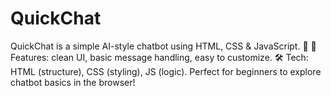 # QuickChat
QuickChat is a simple AI-style chatbot using HTML, CSS &amp; JavaScript. 💬 🔧 Features: clean UI, basic message handling, easy to customize. 🛠 Tech: HTML (structure), CSS (styling), JS (logic). Perfect for beginners to explore chatbot basics in the browser!
